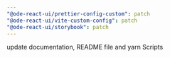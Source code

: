 ```yaml
---
"@ode-react-ui/prettier-config-custom": patch
"@ode-react-ui/vite-custom-config": patch
"@ode-react-ui/storybook": patch
---
```


update documentation, README file and yarn Scripts
